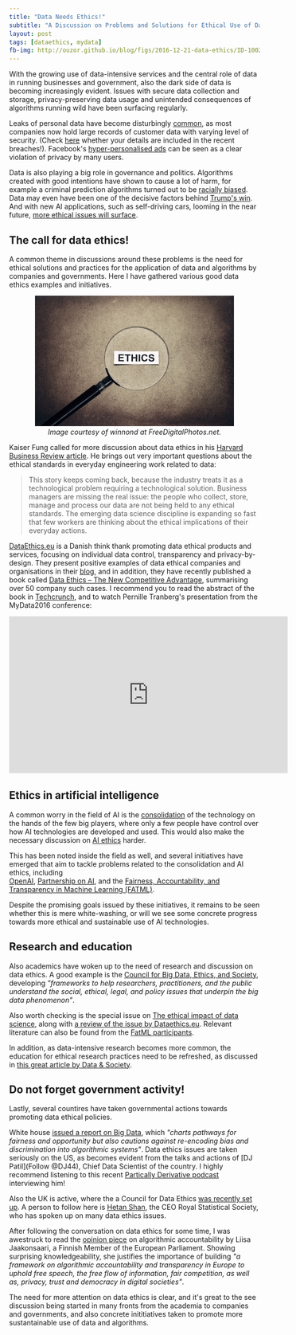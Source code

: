 ```yaml
---
title: "Data Needs Ethics!"
subtitle: "A Discussion on Problems and Solutions for Ethical Use of Data"
layout: post
tags: [dataethics, mydata]
fb-img: http://ouzor.github.io/blog/figs/2016-12-21-data-ethics/ID-100279802.jpg
---
```


With the growing use of data-intensive services and the central role of data in running businesses and government, also the dark side of data is becoming increasingly evident. Issues with secure data collection and storage, privacy-preserving data usage and unintended consequences of algorithms running wild have been surfacing regularly. 

Leaks of personal data have become disturbingly [common](http://motherboard.vice.com/read/data-breaches-vigilante-pw), as most companies now hold large records of customer data with varying level of security. (Check [here](https://haveibeenpwned.com/) whether your details are included in the recent breaches!). Facebook's [hyper-personalised ads](https://www.washingtonpost.com/news/the-intersect/wp/2016/08/19/98-personal-data-points-that-facebook-uses-to-target-ads-to-you/?utm_term=.a8b8436da159) can be seen as a clear violation of privacy by many users. 

Data is also playing a big role in governance and politics. Algorithms created with good intentions have shown to cause a lot of harm, for example a criminal prediction algorithms turned out to be [racially biased](https://www.propublica.org/article/machine-bias-risk-assessments-in-criminal-sentencing). Data may even have been one of the decisive factors behind [Trump's win](http://www.latimes.com/politics/la-na-pol-trump-politics-20161109-story.html). And with new AI applications, such as self-driving cars, looming in the near future, [more ethical issues will surface](https://www.technologyreview.com/s/542626/why-self-driving-cars-must-be-programmed-to-kill/).


## The call for data ethics!

A common theme in discussions around these problems is the need for ethical solutions and practices for the application of data and algorithms by companies and governments. Here I have gathered various good data ethics examples and initiatives. 

<center>
<img src="/blog/figs/2016-12-21-data-ethics/ID-100279802.jpg" alt="None">

<br>
<em>Image courtesy of winnond at FreeDigitalPhotos.net.</em>
</center>


Kaiser Fung called for more discussion about data ethics in his [Harvard Business Review article](https://hbr.org/2015/11/the-ethics-conversation-were-not-having-about-data). He brings out very important questions about the ethical standards in everyday engineering work related to data:

> This story keeps coming back, because the industry treats it as a technological problem requiring a technological solution. Business managers are missing the real issue: the people who collect, store, manage and process our data are not being held to any ethical standards. The emerging data science discipline is expanding so fast that few workers are thinking about the ethical implications of their everyday actions.

[DataEthics.eu](http://dataethics.eu/en/) is a Danish think thank promoting data ethical products and services, focusing on individual data control, transparency and privacy-by-design. They present positive examples of data ethical companies and organisations in their [blog](http://dataethics.eu/en/knowledge/blog-posts/), and in addition, they have recently published a book called [Data Ethics – The New Competitive Advantage](http://dataethics.eu/en/book/), summarising over 50 company such cases. I recommend you to read the abstract of the book in [Techcrunch](https://techcrunch.com/2016/11/12/data-ethics-the-new-competitive-advantage/), and to watch Pernille Tranberg's presentation from the MyData2016 conference:

<center>
<iframe width="560" height="315" src="https://www.youtube.com/embed/RpxEezKTBt4" frameborder="0" allowfullscreen></iframe>
</center>


## Ethics in artificial intelligence

A common worry in the field of AI is the [consolidation](https://techcrunch.com/2016/08/24/why-ai-consolidation-will-create-the-worst-monopoly-in-us-history/) of the technology on the hands of the few big players, where only a few people have control over how AI technologies are developed and used. This would also make the necessary discussion on [AI ethics](https://www.theguardian.com/commentisfree/2016/may/08/the-guardian-view-on-artificial-intelligence-look-out-its-ahead-of-you) harder. 

This has been noted inside the field as well, and several initiatives have emerged that aim to tackle problems related to the consolidation and AI ethics, including  
[OpenAI](https://openai.com/),
[Partnership on AI](https://www.partnershiponai.org/), 
and the [Fairness, Accountability, and Transparency in Machine Learning (FATML)](http://www.fatml.org/). 

Despite the promising goals issued by these initiatives, it remains to be seen whether this is mere white-washing, or will we see some concrete progress towards more ethical and sustainable use of AI technologies. 



## Research and education


Also academics have woken up to the need of research and discussion on data ethics. A good example is the [Council for Big Data, Ethics, and Society](http://bdes.datasociety.net/), developing *"frameworks to help researchers, practitioners, and the public understand the social, ethical, legal, and policy issues that underpin the big data phenomenon"*. 

Also worth checking is the special issue on [The ethical impact of data science](http://bds.sagepub.com/content/1/2/2053951714559253), along with [a review of the issue by  Dataethics.eu](http://dataethics.eu/en/new-special-issue-defining-the-research-branch-of-data-ethics/). Relevant literature can also be found from the [FatML participants](http://www.fatml.org/resources/relevant-scholarship). 

In addition, as data-intensive research becomes more common, the education for ethical research practices need to be refreshed, as discussed in [this great article by Data & Society](https://points.datasociety.net/okcupid-data-release-fiasco-ba0388348cd#.6ubez249h).


## Do not forget government activity!

Lastly, several countires have taken governmental actions towards promoting data ethical policies. 

White house [issued a report on Big Data](https://www.whitehouse.gov/blog/2016/05/04/big-risks-big-opportunities-intersection-big-data-and-civil-rights), which *"charts pathways for fairness and opportunity but also cautions against re-encoding bias and discrimination into algorithmic systems"*. Data ethics issues are taken seriously on the US, as becomes evident from the talks and actions of [DJ Patil](Follow @DJ44), Chief Data Scientist of the country. I highly recommend listening to this recent [Partically Derivative podcast](http://partiallyderivative.com/podcast/2016/12/13/dj-patil) interviewing him!

Also the UK is active, where the a Council for Data Ethics [was recently set up](http://www.parliament.uk/business/committees/committees-a-z/commons-select/science-and-technology-committee/news-parliament-2015/big-data-dilemma-government-response-15-16/). A person to follow here is [Hetan Shan](https://twitter.com/hetanshah), the CEO Royal Statistical Society, who has spoken up on many data ethics issues. 

After following the conversation on data ethics for some time, I was awestruck to read the [opinion piece](http://www.euractiv.com/section/digital/opinion/who-sets-the-agenda-on-algorithmic-accountability/) on algorithmic accountability by Liisa Jaakonsaari, a Finnish Member of the European Parliament. Showing surprising knowledgeability, she justifies the importance of building *"a framework on algorithmic accountability and transparency in Europe to uphold free speech, the free flow of information, fair competition, as well as, privacy, trust and democracy in digital societies"*.

The need for more attention on data ethics is clear, and it's great to the see discussion being started in many fronts from the academia to companies and governments, and also concrete inititiatives taken to promote more sustantainable use of data and algorithms. 






